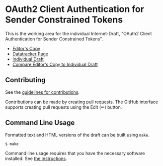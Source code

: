 # OAuth2 Client Authentication for Sender Constrained Tokens

This is the working area for the individual Internet-Draft, "OAuth2 Client Authentication for Sender Constrained Tokens".

* [Editor's Copy](https://tplooker.github.io/draft-looker-oauth-client-authentication-for-sender-constrained-tokens/#go.draft-looker-oauth-client-authentication-for-sender-constrained-tokens.html)
* [Datatracker Page](https://datatracker.ietf.org/doc/draft-looker-oauth-client-authentication-for-sender-constrained-tokens)
* [Individual Draft](https://datatracker.ietf.org/doc/html/draft-looker-oauth-client-authentication-for-sender-constrained-tokens)
* [Compare Editor's Copy to Individual Draft](https://tplooker.github.io/draft-looker-oauth-client-authentication-for-sender-constrained-tokens/#go.draft-looker-oauth-client-authentication-for-sender-constrained-tokens.diff)


## Contributing

See the
[guidelines for contributions](https://github.com/tplooker/draft-looker-oauth-client-authentication-for-sender-constrained-tokens/blob/main/CONTRIBUTING.md).

Contributions can be made by creating pull requests.
The GitHub interface supports creating pull requests using the Edit (✏) button.


## Command Line Usage

Formatted text and HTML versions of the draft can be built using `make`.

```sh
$ make
```

Command line usage requires that you have the necessary software installed.  See
[the instructions](https://github.com/martinthomson/i-d-template/blob/main/doc/SETUP.md).

